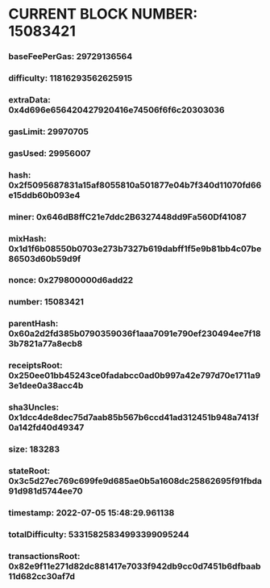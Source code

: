# CURRENT BLOCK NUMBER: 15083421

### baseFeePerGas: 29729136564
### difficulty: 11816293562625915
### extraData: 0x4d696e656420427920416e74506f6f6c20303036
### gasLimit: 29970705
### gasUsed: 29956007
### hash: 0x2f5095687831a15af8055810a501877e04b7f340d11070fd66e15ddb60b093e4
### miner: 0x646dB8ffC21e7ddc2B6327448dd9Fa560Df41087
### mixHash: 0x1d1f6b08550b0703e273b7327b619dabff1f5e9b81bb4c07be86503d60b59d9f
### nonce: 0x279800000d6add22
### number: 15083421
### parentHash: 0x60a2d2fd385b0790359036f1aaa7091e790ef230494ee7f183b7821a77a8ecb8
### receiptsRoot: 0x250ee01bb45243ce0fadabcc0ad0b997a42e797d70e1711a93e1dee0a38acc4b
### sha3Uncles: 0x1dcc4de8dec75d7aab85b567b6ccd41ad312451b948a7413f0a142fd40d49347
### size: 183283
### stateRoot: 0x3c5d27ec769c699fe9d685ae0b5a1608dc25862695f91fbda91d981d5744ee70
### timestamp: 2022-07-05 15:48:29.961138
### totalDifficulty: 53315825834993399095244
### transactionsRoot: 0x82e9f11e271d82dc881417e7033f942db9cc0d7451b6dfbaab11d682cc30af7d
